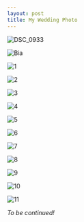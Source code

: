 ```yaml
---
layout: post
title: My Wedding Photo
---
```


![DSC_0933](https://farm9.staticflickr.com/8578/16669292985_bd63d50a4d_b.jpg)

![Bia](https://lh3.googleusercontent.com/Y2ZQDHa2ybRi_Sco0a35fb0jx0SrEPojnbL2l6xJQlU7KU9R3IUc6r9J1IOJLNre62JZyKBPXC9K6kPVw8HziUjlDSTjEmR6NZxB_EAT5wa6qE30iNz-xFzd_Xh0rkex6I_HuGhqgpiiHu3KlqHUPEMQ4l0HWNXyVPaGOgXTm24W6Do-ra9616U3fis7WpKRhsr4BHI5AHl8PDxFWChoK1sbOkVLKixbgCBcs0xVYlVzfvJVtl67ocz10yAyIqQCc8Ts1mPlhPVVOyVCUdgfkbbHZrQQjvZyRhp-3ys4_92RNMjKm50BbUH9gdmzdESqcBfztgm8fcfhMCPZA3AG9L0KJIf4Jsee1EZvL7TkguY48KIsJdIYTWd63o63B_onDn1b_31aVo_kgqyyX3Uh_ncj9VgQSsQzKrxCzPF80nHSEtwiEjJUe8BSvWn_upr4wsvu_NvtAZpX-PrdSjqTqp4W98ebwMvhQ3u7tu4Nowyf-q-FLaPv9Bby7sgreVHZcE8R0pfGcgeNLFTs1tAFvJI2QThHjuXFA6lVbQjLizlAz65ZZ3brapTyPvHtUiW3KWv7=w1598-h799-no)

![1](https://lh3.googleusercontent.com/kisoDf0NV9jZR8UKZ6kUnhVyIhuDVXGRBRZ53oAehU-0ilKzvirO93hyvOHhINfSX7ltRSx8EGMohrpBE9bQGfF2VfQ3_jqXSSPVC5gsURGTbvW7GoOrxi4juofo4otPuUO20ZlFOapuN5XrKcYHhjQohEcbkEgyXIzhWUdU_JvAbp-dI6VTueIVX22N6LbiTxOW3BdP4mbRBMb7obLBUeDycyDZjcMvDS-0BhbACWSDCBTIQD0zV8v3frGUOFRPwymKr5fwoFfrn3UHQSxvjVJzYt-YrV4pTnW5XR7viROd5ns91YY__cPjM6xD8kuEaDudDH25FmYIPRw6TWOFWnzfMLAPvbDzQ99WNuNR-l3TJfju5oFkOooDVCjcs76ju4Fu6LIpPNrcCu84u4HzmQdt6rxiNkiR1fYziXQD3gvbLihs_yjYE6NrEyNWuCD3RdArvVQv0g9U9U_KTjFa050N4NXOsmH2CZIvkgtpitvRZy-F1XMnjirnRq5pTlDdjCfiL_5WcfU1AXQlc99vHAK6sbzrD0ifRwcDrke_iRrd8s6rjqLGupYVfoDaVyEv95M_=w1598-h799-no)

![2](https://lh3.googleusercontent.com/nmK-EqJl8xVRxKYTO9BlCovwLjcYQABMCCUj0NEH2xlraKnqnIui7pvV-4sMZP2G3jKB-Ur0Tn0dowzwDKepSsZ0ivXSvxFMecmRqg-C6--XHj2Ww9ARO6FMW0KQ8pslDYKFlwR16JWwIdmbV6LsIcBvYEW_FkXcSKorK7WJfnlY78RPL-5-DGOzVHYvaWP3VICWKGi8ut_GUH80H4w5ldLiB0JhXb_vBCzc5zPJC2Ankm5WkvlnwgskZd7xKsXbWPMzpiPLHz_Ku5qvr3PMSCKReMggtAQ6gID5kMW71q91J4--BWr5rhtK__JdhEp1zSQOujlH919EOzj5OOtbaalcGifsCJEV95_LbqGRswtX19kTvNXyu560zpvuJta5OWUWt3YXnbl87pqv9NTOuwJ6Ppv74UDWKGhZunrUsA7E67FYbqr3vnOltsq4iJNcQOhm_S1NK4d23IAkXFPgJQiGapP7Euw4LCkxzI4eXBqJWmVGQmXhgz-uzbNBWDH9eyNczKg4U_w4cIXTAqHi7mtWJ2LehN57G1jay3-WiSVn3nCd8YA89R-JrD0DCJT2dQ2d=w1598-h799-no)

![3](https://lh3.googleusercontent.com/xTPdX5g3ZP_VOgiO7JMVtvGCOgQ01i8O-fTWwiJLty3IJWbSUOFuL7oFJ2eNli8k64kgre6gYqJgxOMoqaSaVnZaf18bMS6ucyoSgBkIqS6NtGtc4D61w7feXHVifBqgH8wT_BOuDe2zWYbqBmUkaq_AhuPNElDHXUYvRjrGIIML8P655qeXmEZYUt_AFUbZmhJBXe7V9oSXFxk6YTKzUTlWoq370wmPK1sCquagG1Q8NWQaGjiDrlV55K_vTwDhhlr8QxcAreRg02lFqMxR_-BBKyn2xb2tWxDIe6dTIo0pvqaxJcHBHqnkeJ1W5H3Z6WVg-UFb_Lp184APx8pgbxbu1flIsU52IjP1wh4ceb0qCNBTEGezcESRKwrkvgvEKmkkNSM554d4CGE_X3-ciW7OS8VPwYK52fI5tYPLM8n4nySWVgCalXwGv9Yz2xVAdiZVNiX0pbwuk-sgcRDyWn9YGnQNPYjHgssQYBvqWv14eDpATrnc4aN4UMcJmkPo8-C14rxDl8zCdc3xnhJX1f6eyJTXdcHGZNfLTdFRa87DzeUZqr1PL-wv61GhL34Zh4n5=w1598-h799-no)

![4](https://lh3.googleusercontent.com/84Xzv6RoBdhpiRl_YB-PUtnFTKFnlpXbdklzTZ-EBVGoGtweXFd26Db26444mhasEa95VLitPYxNqGXsPKC3r-x1GfVvp6EgqjJ3944cWqU_R1TQfi9uXaf_oC0SjJsYi3QhTfzUq30fEj2doivBdiRod_ZLCMGSsinoYdf7XWgl4zdNYb6Wsr3G3gKVsvq7RPLrLv3KiD_1-61Ia_Q5ZugfxG5Mg3l2lSwXPH4NCKgqMrJAoe30mQNfWyGYPy8Q-XQV7ZVlmGgFRplynIovXSa5oOVYMagn0uLPuQZpVk5idDLWqntnBAQT057OsCoHQaveO-Nf4pRy0Yw3SMyKLeY7_EnCh8pfOWbUPPZuw-m33Ks2pz2aiP1hpilTW0oWXPwJZc3ae6RqN2HL-uZ-sFUtPkvqoOaIZk4nN0ka6CEEfgTsUYZR3Q49exxdthrZkF5vxeFmd22J-uYgaLsFQRhENG6XJoBl3u2YawS-uyRN4iKYKoaWLSkxufLWC5GHyzCeiFEMXfmXfWEWj0j-3-MyKuzgckSBVFnPyPD2vkeWJkjo1peTdygxAhLBixH005vV=w1598-h799-no)

![5](https://lh3.googleusercontent.com/gzhSprcG9EtbtrwEBTJmf85iHEJk4tmNuOFrAF0E6UW3YYKTftuRnioaJxvt7BUfCtttoqzbLUdbg48YqOBmyfp9SfoXAoGbxsxKuiaVerWT-pxw_HX1zlNuAbdejR6WxNl9mNfSW8OVItIGbULS9DY0iWRoW0-Df_o_yZk-2SQSUnuoYaJZ_wG3TFB1prbepCqMOzTojEQF3pgbc-5ByR-dcLZjgLdBvBmCLJERunfzMf5rdC63-9IJlpBW2MtwgVeGwW_zpAxGdisLb_uzWLU-PdPCCJy3UIS9qGfkvgokXWhMb3Tpk1Gjv0cVhGBjyQcifQKQcD6EpY_Iz_C94DTbCUSgEGM6lyACQP-yyGFo0GCAc_MxzjvSdwraTvQhv_e8CBgqAYkbWwLf3LPh3H6lxE6HzZIWDJiOGbI0_2QIvDN3Xy8MEdx7hWVJdsDM7_o7J7tVKW38993mOhbyo7sekevCB9dOzbimmvmnq03i63eA8asZ8X2eu2LZtRt6KmUbh8fleoBogNW9oKLiZHoOHnp3s6HYfXcNemrlt4Q2swHwCfh73yI2-kaTsjFlWmdP=w1598-h799-no)

![6](https://lh3.googleusercontent.com/2WGt51ER3pVdPxvc-bsaQ_ZiTyeJxlRg5r0uMLECF3JnyYG_6mcHEqK02RSuimyFZXWDdN_63VCzSgt34CH7xTRuksUwEzcBJGVi-KBOYwqp0iy8-3owgAKgebJ6sHWKrvwz_uHtDaslBCT4jzBYHHWXJycY29m_BCK19bYlSotjPAVV-oUL6ga1upHo-s6mgRaIHxEF09pRK2GPaNuDtf21QCqXVbDlgfXiPlupzxKtn9In6fW_t-DfxoMJu5jqLXwYqMgPWaW8UVbVFxKjikat2cql9ftRalFm1B0lnwBYhDcj5Ae_JBCfI_FuT4GnC0g1cADHz8GNI-sdO8IeHCqOSHM1EVGJTR8feE62IjwMet5aeSTSM1wCTuQwRlfnyw3XCxKoafZPjvVXJ2uYOI6DSgDRki4IBUcYZmhQ8IUnVBhinQ5xoSVhQ7l4Gw4LPoC3PkMH59Hus64cb7Dz45t5n7j1e5pnJSx2_IcWqWYmaZ9hLVYbJ08hjtt7EYRHoI6ubNqOyVLDlxYiBPgavi0LEqUnChRbfpxrnixlaBVJ8oQMfGaiH28bUq3F7IQAsRfv=w1598-h799-no)

![7](https://lh3.googleusercontent.com/W3E7ZDEIId1dlfXJLXjd_Be6ibRy_JSpl6Xwib5eY2U3Ojhiy8Q_HMZ_4E698o1UgLcG1Q_pBMqHieUD9CjpRhTCheRibmTI8NZ2watS3ybKv16nAuB_eYhUR6-vBHM52OWv-bWKSUGyjYE6bvF5qXHwU_7ede_c77HNskNmQgUmyNwFRahuUtLb9GzGoOmIsFzLY4ez0YtOmsu-1Pfq65Bxo_y61p7Neqa2xiz5HfXnCqh-Ubo0YBnSJGwdjXWH7bO_Dwn385Wq-nwB3IZ-puLtHwSuhRow1G6r-yFwBVb3HoEXuiroHLpAvsG0GAw2uM_TCFtA2NpmzJfAAkA_-PwUpOjhpiF8wFgKXVworjJkrskN3-BP-UxBX8-aRBJRme0_6HQymLTnmN4f_j950Loa0aFiZq8xCvofbA2e2Un6HsAG0dooSCFnLBaH_zMyJZA33jc1XlYtETvtc4dCtquPimzx1YNzhBeGP8tF-vVo2XiCTOH9GRk074RKPMZQIiwGDgPVT2HVFyOIpQfF2n5yl-SsSgic4y_ypsN1MFhYVgEsuTS-83JQPPsWvuGJbS8o=w1598-h799-no)

![8](https://lh3.googleusercontent.com/xHFJm6DohNykaDVCqQXdCTRdA3Ynxs2ZrTSJvpMw3L3YjY5RsBHRapYBfZXYEwaEKy6uVDxcEAwxW1_L96kSJi8wx8dGMcYjcrk6ZbxANxTNpkYRAZwMEd1atdnzyW3CaeueeKJ58olLFIMyYaJeMgUU7SMsXi3aeHa4UGbz8VI2oA4ykZnDZnJXzVr5zpJDyW8rjymOwcikNxrfp-9hI2NnvSWJTYjrtWZxeWjwoaLC_OseGXPdcn-bxjaAp4CqjVuRRDxz_AOmEL0gLrLYHzE_Yt9zZWIu6_NhI86fJu-IZdOu3VzX8K4LL5dCVtzc0ChtcUx2k0Leg1EfPXWxOLvb9t8zdfb4UkvIo-TQCSbI55PetHnVZ4YOhf2dzfBVWgaSoChGatItZibAaW-T4PdRrAlNAqxUgwO_atbrZZqhEiVKvzNHUOcJttezUjSpf7UYx8ndLuzqx2BDzKlJQDoFNbuV2oK1enfVRljSW3xHTKofkMlKYSav9nMqawWHPkO03yuolCJSqFk1wRmcf5Zfiyv6rPzjpyoY7BI_oEeEWPgtwky1P1_xK2ZttEswHnpZ=w1598-h799-no)

![9](https://lh3.googleusercontent.com/V5eueaq2MTAT74S2GGf6BCURrDPh4FcfpqyOTAc2COZXvNTTbgJIeXbhkaXFWRU1kfIObZ0WndvPsj2J3aAH7l6KiT4_d8H3ZQM-P-z1Je18lq1J1ZbpX6ECbfFJhkVgBxGgW-2HtonkvRE7W3-N2cBAN-d6NBXiafF_lLYJ2zBzMyWHxgZYXOJjG6LWYQ1cZd9iNo4F9SC3AyWhGCVcdppLXMhm8_f4VjYs8Azt-4AeOMG7aB1YmK0s1GiEH2Rya2FtE2rPNplehFeId8SEDQ_tgyBAIKS0Q8oWe9MwCXXnSiurDqqx9ZiGaC3uKBw9hGcZglaj6jTyksabbMhE9GxzEBKvj5u3A9JL1K0HvRF5TFdxWudYMO6gNsItXgmZOECqo6IRBUKLvUC3k4IPkUX4d31A3tv02yIGxI9qL7TLJ1Oq4tD3166i2REKTX0sdBdNJqxS_jp5LbOXXev3onWDtWDAq-x2ByMTiTJGz47jrtjBXqBMhN0t5aBXy0TKmAmsMogg-opJFqb3sSWsU1W2KVkLbe95U_XKIwP1xLIj92dYdzPnn-A7OttYWPRQcxsA=w1598-h799-no)

![10](https://lh3.googleusercontent.com/yE2shR6yINoa7HP3bMCge7r4hLzHgMohAw4omilyBtw0HF5kMrhHctDRTafKnYQ1KSxuP9DLNJsYbkwkQBl5oKo6eSLqiaB5GOdf5Kw3y66sZ_ZZdYxWCelElX5x26egAe4UyYlBLhDRoKsVDMZ6b_ZtC-mrzjmpr5tZHw1nGrMDRdhL2VE_DhPoMyq1HxxmwhiV3sSyLxVkLQbbIhlkWIoo5XwqdKlwreEO0EU_I4jrp2AsjW4xyCssvoQA76ZZT37KCocD-pU6x_QxKdB0UJXsxa6IjC8ifb5JmwPiP3-PEoO_he-3sUlHLr-VjKCpZ9pZRQSFDF6rF3zpJ8RGr5Y7lVpevS6O6xM5K_QccKFZierE17X6sR-Hd_4nfgRFvjnX3mIBvMRFTVyse567WCj0UhE5Wdn8Q-cMpJOniarGQuxDkMolVEKgjQZ6eSbgGSKJYS_spbaWfJjLQQAhMzhBkHjtgSMDc275kykEA2N_0Fyy0-DI7Go2wx5V8yBEQ02KuiaroZ1Jn1heADUekjw4HOQhk3LtIGeLRfOdQHMWuULIdFwPAbQBPw1au4swI4Pt=w1598-h799-no)

![11](https://lh3.googleusercontent.com/HMeZbEUoOl3K55Ac4J1xgdek7226TV3plL64weNI8I4v63bK00iz4ozSnh2QCu-utxyt6z4cZeYzqowHWiRTOMTx7cXD0kQungp5pm1TCuR4nrY3sDkImoo7OSPh77wNk0Wb3aw1jiJ79O8KRuj8twTvNfA5iaHskjedEc1UmFSE7P8C2QguRKKQ3f3V5MVI4TlsKTTShR-Is4pH5Y_VlmJsgMQuPIkomfTrHzU3Ygs6WED1xSnb4S9IJ56d5T4saH3lx92WVIUzIX2GvczaR1Rgz4WjN_9a6flMxRwzNIoAVqiMHADmPStK9xDDqYU20C3QWLHEqjAMPjz7b25IWV12AjNLWqVaLsIZLVYZmyt8De2ZoRBM9Xu_0MUj44iIpKElm2mXtqzW6Otmy7_Mvj2kQgoo1gAr5rQWk-qWjq4iS0QDTGmttsUsO1YRwba59bwEKauwVgd8c2lsi347o946qOHkouIEh87_Cu9SNlbKoIxejhNWbt-Sz_ZaOOGnz3D7nxVmAP708gRh9Zb14QWJ8uJDN4hyqIhbcHVsH0IUwqcb_3lhcWH3rxzitUMoI7x3=w1598-h799-no)

_To be continued!_